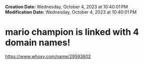 <div><b>Creation Date:</b> Wednesday, October 4, 2023 at 10:40:01 PM<br></div>
<div><b>Modification Date:</b> Wednesday, October 4, 2023 at 10:40:01 PM<br></div>
<div><h1>mario champion is linked with 4 domain names!</h1></div>
<div><a href=https://www.whoxy.com/name/29593802>https://www.whoxy.com/name/29593802</a><br></div>

